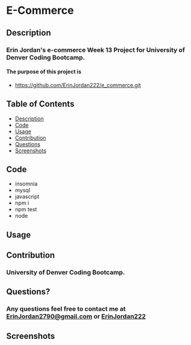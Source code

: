 # E-Commerce

## Description
### Erin Jordan's e-commerce Week 13 Project for University of Denver Coding Bootcamp. 
#### The purpose of this project is 

* https://github.com/ErinJordan222/e_commerce.git

## Table of Contents
* [Description](#description)
* [Code](#code)
* [Usage](#usage)
* [Contribution](#contribution)
* [Questions](#questions)
* [Screenshots](#screenshots)


## Code
* insomnia
* mysql
* javascript
* npm i
* npm test
* node

## Usage
#### 

## Contribution
### University of Denver Coding Bootcamp.

## Questions?
### Any questions feel free to contact me at <a href="https://erinjordan2790@gmail.com">ErinJordan2790@gmail.com</a> or <a href="https://github.com/ErinJordan222">ErinJordan222</a>

## Screenshots
